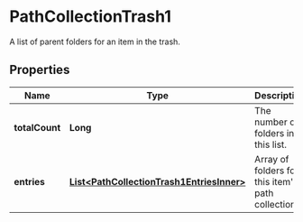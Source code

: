 

# PathCollectionTrash1

A list of parent folders for an item in the trash.

## Properties

| Name | Type | Description | Notes |
|------------ | ------------- | ------------- | -------------|
|**totalCount** | **Long** | The number of folders in this list. |  |
|**entries** | [**List&lt;PathCollectionTrash1EntriesInner&gt;**](PathCollectionTrash1EntriesInner.md) | Array of folders for this item&#39;s path collection |  |



